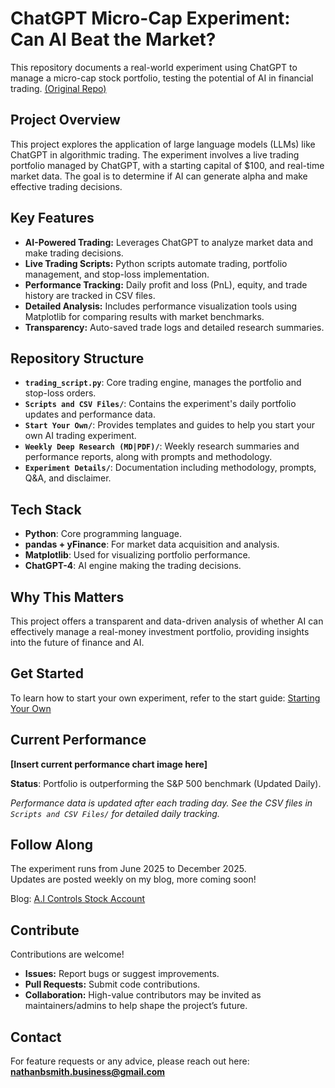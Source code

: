# ChatGPT Micro-Cap Experiment: Can AI Beat the Market?

This repository documents a real-world experiment using ChatGPT to manage a micro-cap stock portfolio, testing the potential of AI in financial trading. [(Original Repo)](https://github.com/LuckyOne7777/ChatGPT-Micro-Cap-Experiment)

## Project Overview

This project explores the application of large language models (LLMs) like ChatGPT in algorithmic trading. The experiment involves a live trading portfolio managed by ChatGPT, with a starting capital of $100, and real-time market data.  The goal is to determine if AI can generate alpha and make effective trading decisions.

## Key Features

*   **AI-Powered Trading:** Leverages ChatGPT to analyze market data and make trading decisions.
*   **Live Trading Scripts:** Python scripts automate trading, portfolio management, and stop-loss implementation.
*   **Performance Tracking:** Daily profit and loss (PnL), equity, and trade history are tracked in CSV files.
*   **Detailed Analysis:** Includes performance visualization tools using Matplotlib for comparing results with market benchmarks.
*   **Transparency:** Auto-saved trade logs and detailed research summaries.

## Repository Structure

*   **`trading_script.py`**: Core trading engine, manages the portfolio and stop-loss orders.
*   **`Scripts and CSV Files/`**: Contains the experiment's daily portfolio updates and performance data.
*   **`Start Your Own/`**: Provides templates and guides to help you start your own AI trading experiment.
*   **`Weekly Deep Research (MD|PDF)/`**: Weekly research summaries and performance reports, along with prompts and methodology.
*   **`Experiment Details/`**: Documentation including methodology, prompts, Q&A, and disclaimer.

## Tech Stack

*   **Python**: Core programming language.
*   **pandas + yFinance**: For market data acquisition and analysis.
*   **Matplotlib**: Used for visualizing portfolio performance.
*   **ChatGPT-4**: AI engine making the trading decisions.

## Why This Matters

This project offers a transparent and data-driven analysis of whether AI can effectively manage a real-money investment portfolio, providing insights into the future of finance and AI.

## Get Started

To learn how to start your own experiment, refer to the start guide: [Starting Your Own](https://github.com/LuckyOne7777/ChatGPT-Micro-Cap-Experiment/blob/main/Start%20Your%20Own/README.md)

## Current Performance

**[Insert current performance chart image here]**

**Status**: Portfolio is outperforming the S&P 500 benchmark (Updated Daily).

*Performance data is updated after each trading day. See the CSV files in `Scripts and CSV Files/` for detailed daily tracking.*

## Follow Along

The experiment runs from June 2025 to December 2025.  
Updates are posted weekly on my blog, more coming soon!

Blog: [A.I Controls Stock Account](https://nathanbsmith729.substack.com)

## Contribute

Contributions are welcome!
*   **Issues:** Report bugs or suggest improvements.
*   **Pull Requests:** Submit code contributions.
*   **Collaboration:** High-value contributors may be invited as maintainers/admins to help shape the project’s future.

## Contact

For feature requests or any advice, please reach out here: **nathanbsmith.business@gmail.com**